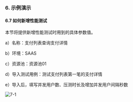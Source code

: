 ### 6. 示例演示

#### 6.7 如何新增性能测试

本节将提供新增性能测试时用到的具体参数值。

a）名称：支付列表查询支付详情

b）环境：SAAS

c）资源池：资源池01

d）导入测试用例：测试支付列表第一笔的支付详情

e）导入后，填写并发用户数、压测时长及增加并发用户间隔秒数

![7-1](https://www.feisuanyz.com/fstest/slys/27.png)
